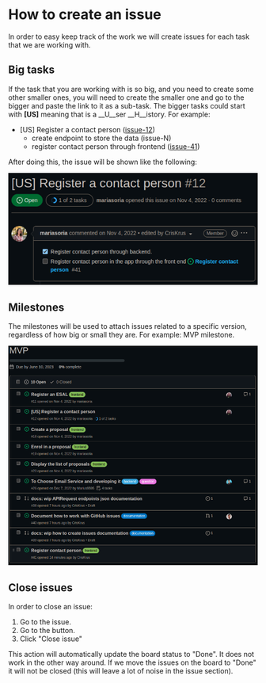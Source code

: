 # How to create an issue

In order to easy keep track of the work we will create issues for each task that we are working with.

## Big tasks

If the task that you are working with is so big, and you need to create some other smaller ones, you will need to create 
the smaller one and go to the bigger and paste the link to it as a sub-task.
The bigger tasks could start with __[US]__ meaning that is a __U__ser __H__istory. For example:

- [US] Register a contact person ([issue-12])
  - create endpoint to store the data (issue-N)
  - register contact person through frontend ([issue-41])

After doing this, the issue will be shown like the following:

!["screenshot of issue 12"](docs/statics/register-contact-person.png)

[issue-12]: https://github.com/lean-mind/huella-positiva/issues/12
[issue-41]: https://github.com/lean-mind/huella-positiva/issues/41

## Milestones

The milestones will be used to attach issues related to a specific version, regardless of how big or small they are. 
For example: MVP milestone.

!["screenshot of milestone 4"](docs/statics/milestone-mvp.png)

## Close issues

In order to close an issue:

1. Go to the issue.
2. Go to the button.
3. Click "Close issue"

This action will automatically update the board status to "Done". It does not work in the other way around. If we move 
the issues on the board to "Done" it will not be closed (this will leave a lot of noise in the issue section).
